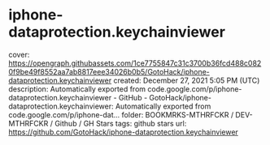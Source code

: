# iphone-dataprotection.keychainviewer

cover: https://opengraph.githubassets.com/1ce7755847c31c3700b36fcd488c0820f9be49f8552aa7ab8817eee34026b0b5/GotoHack/iphone-dataprotection.keychainviewer
created: December 27, 2021 5:05 PM (UTC)
description: Automatically exported from code.google.com/p/iphone-dataprotection.keychainviewer - GitHub - GotoHack/iphone-dataprotection.keychainviewer: Automatically exported from code.google.com/p/iphone-dat...
folder: BOOKMRKS-MTHRFCKR / DEV-MTHRFCKR / Github / GH Stars
tags: github stars
url: https://github.com/GotoHack/iphone-dataprotection.keychainviewer